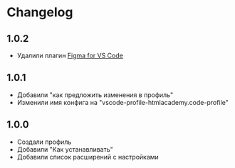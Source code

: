 # Changelog

## 1.0.2
- Удалили плагин [Figma for VS Code](https://marketplace.visualstudio.com/items?itemName=figma.figma-vscode-extension)

## 1.0.1
- Добавили "как предложить изменения в профиль"
- Изменили имя конфига на "vscode-profile-htmlacademy.code-profile"

## 1.0.0
- Создали профиль
- Добавили "Как устанавливать"
- Добавили список расширений с настройками
